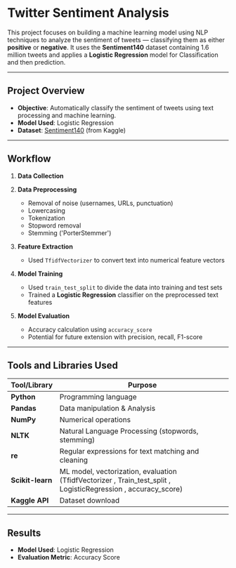 # Twitter Sentiment Analysis

This project focuses on building a machine learning model using NLP techniques to analyze the sentiment of tweets — classifying them as either **positive** or **negative**. It uses the **Sentiment140** dataset containing 1.6 million tweets and applies a **Logistic Regression** model for Classification and then prediction.

---

##  Project Overview

- **Objective**: Automatically classify the sentiment of tweets using text processing and machine learning.
- **Model Used**: Logistic Regression
- **Dataset**: [Sentiment140](https://www.kaggle.com/datasets/kazanova/sentiment140) (from Kaggle)

---

##  Workflow

1. **Data Collection**
      
2. **Data Preprocessing**
   - Removal of noise (usernames, URLs, punctuation)
   - Lowercasing
   - Tokenization
   - Stopword removal 
   - Stemming ('PorterStemmer')
   
3. **Feature Extraction**
   - Used `TfidfVectorizer` to convert text into numerical feature vectors

4. **Model Training**
   - Used `train_test_split` to divide the data into training and test sets
   - Trained a **Logistic Regression** classifier on the preprocessed text features

5. **Model Evaluation**
   - Accuracy calculation using `accuracy_score`
   - Potential for future extension with precision, recall, F1-score

---

##  Tools and Libraries Used

| Tool/Library | Purpose |
|--------------|---------|
| **Python** | Programming language |
| **Pandas** | Data manipulation & Analysis|
| **NumPy** | Numerical operations |
| **NLTK** | Natural Language Processing (stopwords, stemming) |
| **re** | Regular expressions for text matching and cleaning |
| **Scikit-learn** | ML model, vectorization, evaluation (TfidfVectorizer , Train_test_split , LogisticRegression , accuracy_score)|
| **Kaggle API** | Dataset download |

---


## Results

- **Model Used**: Logistic Regression
- **Evaluation Metric**: Accuracy Score

